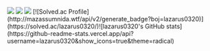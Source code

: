  <img src="https://img.shields.io/badge/SpringBoot-6DB33F?style=flat&logo=SpringBoot&logoColor=white"/>
 <img src="https://img.shields.io/badge/React-61DAFB?style=flat&logo=React&logoColor=white"/>
 <img src="https://img.shields.io/badge/Flutter-02569B?style=flat&logo=Flutter&logoColor=white"/>
[![Solved.ac Profile](http://mazassumnida.wtf/api/v2/generate_badge?boj=lazarus0320)](https://solved.ac/lazarus0320/)![lazarus0320's GitHub stats](https://github-readme-stats.vercel.app/api?username=lazarus0320&show_icons=true&theme=radical)
